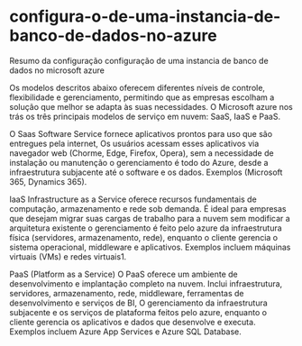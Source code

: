 # configura-o-de-uma-instancia-de-banco-de-dados-no-azure
Resumo da configuração configuração de uma instancia de banco de dados no microsoft azure

Os modelos descritos abaixo oferecem diferentes níveis de controle, flexibilidade e gerenciamento, permitindo que as empresas escolham a solução que melhor se adapta às suas necessidades.
O Microsoft azure nos trás os três principais modelos de serviço em nuvem: SaaS, IaaS e PaaS.

O Saas Software Service fornece aplicativos prontos para uso que são entregues pela internet, Os usuários acessam esses aplicativos via navegador web (Chorme, Edge, Firefox, Opera), sem a necessidade de instalação ou manutenção o gerenciamento é todo do Azure, desde a infraestrutura subjacente até o software e os dados. Exemplos (Microsoft 365, Dynamics 365).

IaaS Infrastructure as a Service oferece recursos fundamentais de computação, armazenamento e rede sob demanda. É ideal para empresas que desejam migrar suas cargas de trabalho para a nuvem sem modificar a arquitetura existente  o gerenciamento é feito pelo azure da infraestrutura física (servidores, armazenamento, rede), enquanto o cliente gerencia o sistema operacional, middleware e aplicativos. Exemplos incluem máquinas virtuais (VMs) e redes virtuais1.

PaaS (Platform as a Service)  O PaaS oferece um ambiente de desenvolvimento e implantação completo na nuvem. Inclui infraestrutura, servidores, armazenamento, rede, middleware, ferramentas de desenvolvimento e serviços de BI, O gerenciamento da infraestrutura subjacente e os serviços de plataforma feitos pelo azure, enquanto o cliente gerencia os aplicativos e dados que desenvolve e executa. Exemplos incluem Azure App Services e Azure SQL Database.
